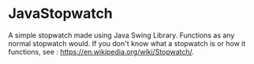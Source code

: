 # JavaStopwatch
A simple stopwatch made using Java Swing Library.
Functions as any normal stopwatch would. If you don't know what a stopwatch is or how it functions, see : https://en.wikipedia.org/wiki/Stopwatch/.

